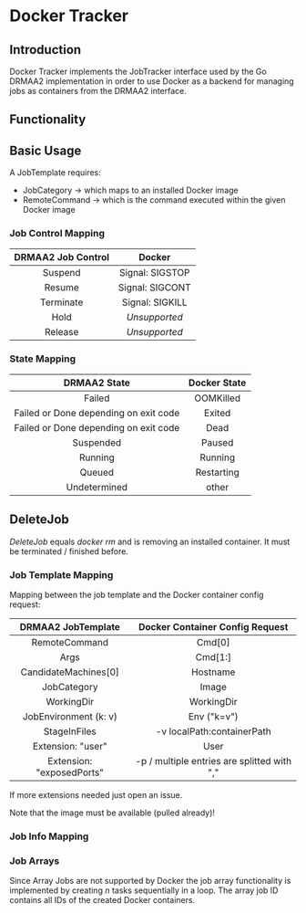 # Docker Tracker

## Introduction

Docker Tracker implements the JobTracker interface used by the Go DRMAA2 implementation
in order to use Docker as a backend for managing jobs as containers from the DRMAA2
interface.

## Functionality

## Basic Usage

A JobTemplate requires:
  * JobCategory -> which maps to an installed Docker image
  * RemoteCommand -> which is the command executed within the given Docker image

### Job Control Mapping

| DRMAA2 Job Control | Docker          |
| :-----------------:|:---------------:|
| Suspend            | Signal: SIGSTOP |
| Resume             | Signal: SIGCONT |
| Terminate          | Signal: SIGKILL |
| Hold               | *Unsupported*   |
| Release            | *Unsupported*   |

### State Mapping

| DRMAA2 State                          | Docker State  |
| :------------------------------------:|:-------------:|
| Failed                                | OOMKilled     |
| Failed or Done depending on exit code | Exited        |
| Failed or Done depending on exit code | Dead          |
| Suspended                             | Paused        |
| Running                               | Running       |
| Queued                                | Restarting    |
| Undetermined                          | other         |

## DeleteJob

*DeleteJob* equals *docker rm* and is removing an installed container. It must be terminated / finished before.

### Job Template Mapping

Mapping between the job template and the Docker container config request:

| DRMAA2 JobTemplate   | Docker Container Config Request |
| :-------------------:|:-------------------------------:|
| RemoteCommand        | Cmd[0]                          |
| Args                 | Cmd[1:]                         |
| CandidateMachines[0] | Hostname                        |
| JobCategory          | Image                           |
| WorkingDir           | WorkingDir                      |
| JobEnvironment (k: v)| Env ("k=v")                     |
| StageInFiles         | -v localPath:containerPath      |
| Extension: "user"    | User                            |
| Extension: "exposedPorts" | -p / multiple entries are splitted with "," |

If more extensions needed just open an issue.

Note that the image must be available (pulled already)!

### Job Info Mapping

### Job Arrays

Since Array Jobs are not supported by Docker the job array functionality is implemented
by creating _n_ tasks sequentially in a loop. The array job ID contains all IDs of the
created Docker containers.

